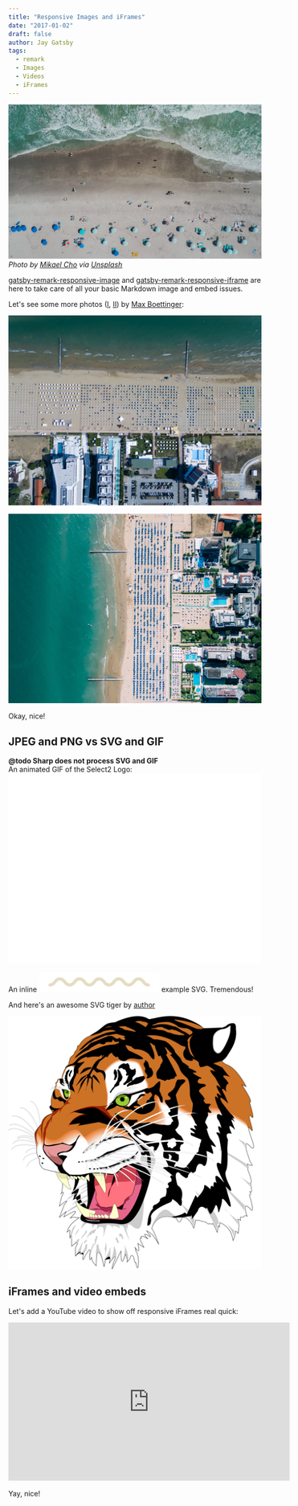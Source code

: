 ```yaml
---
title: "Responsive Images and iFrames"
date: "2017-01-02"
draft: false
author: Jay Gatsby
tags:
  - remark
  - Images
  - Videos
  - iFrames
---
```


![](mikael-cho-214358.jpg)
*Photo by [Mikael Cho](https://unsplash.com/@mikael) via [Unsplash](https://unsplash.com/@mikael?photo=_3TDkAttcaM)*

[gatsby-remark-responsive-image][1] and [gatsby-remark-responsive-iframe][2]
are here to take care of all your basic Markdown image and embed issues.

Let's see some more photos ([I](https://unsplash.com/photos/T7Lnl3PFISM), [II](https://unsplash.com/@maxboettinger?photo=SUFS6CPjB5Q)) by [Max Boettinger](https://unsplash.com/@maxboettinger):

![](max-boettinger-109436.jpg)

![](max-boettinger-288448.jpg)

Okay, nice!

## JPEG and PNG vs SVG and GIF

**@todo Sharp does not process SVG and GIF**  
An animated GIF of the Select2 Logo: ![Select2 Logo animation](select2-logo.gif)

An inline ![example](squiggly.svg) example SVG. Tremendous!

And here's an awesome SVG tiger by [author](http://example.com/)

![awesome tiger](awesome_tiger.svg)

## iFrames and video embeds

Let's add a YouTube video to show off responsive iFrames real quick:

<iframe width="560" height="315" src="https://www.youtube.com/embed/hbjR5N6IhDU" frameborder="0" allowfullscreen></iframe>

Yay, nice!

[1]: https://www.gatsbyjs.org/docs/packages/gatsby-remark-responsive-image/
[2]: https://www.gatsbyjs.org/docs/packages/gatsby-remark-responsive-iframe/
